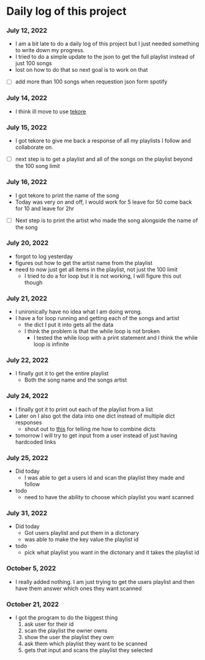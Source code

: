 # Daily log of this project

### July 12, 2022
- I am a bit late to do a daily log of this project but I just needed something to write down my progress.
- I tried to do a simple update to the json to get the full playlist instead of just 100 songs
- lost on how to do that so next goal is to work on that
- [ ] add more than 100 songs when requestion json form spotify 

### July 14, 2022
- I think ill move to use [tekore](https://tekore.readthedocs.io/en/stable/examples/scripts/play_saved_album.html)

### July 15, 2022
- I got tekore to give me back a response of all my playlists I follow and collaborate on.
- [ ] next step is to get a playlist and all of the songs on the playlist beyond the 100 song limit

### July 16, 2022
- I got tekore to print the name of the song
- Today was very on and off, I would work for 5 leave for 50 come back for 10 and leave for 2hr
- [ ] Next step is to print the artist who made the song alongside the name of the song

### July 20, 2022
- forgot to log yesterday 
- figures out how to get the artist name from the playlist
- need to now just get all items in the playlist, not just the 100 limit
  - I tried to do a for loop but it is not working, I will figure this out though

### July 21, 2022
- I unironically have no idea what I am doing wrong. 
- I have a for loop running and getting each of the songs and artist
  - the dict I put it into gets all the data
  - I think the problem is that the while loop is not broken
    - I tested the while loop with a print statement and I think the while loop is infinite

### July 22, 2022
- I finally got it to get the entire playlist
  - Both the song name and the songs artist


### July 24, 2022
- I finally got it to print out each of the playlist from a list
- Later on I also got the data into one dict instead of multiple dict responses
  - shout out to [this](https://towardsdatascience.com/merge-dictionaries-in-python-d4e9ce137374) for telling me how to combine dicts
- tomorrow I will try to get input from a user instead of just having hardcoded links

### July 25, 2022
- Did today
  - I was able to get a users id and scan the playlist they made and follow
- todo
  - need to have the ability to choose which playlist you want scanned 


### July 31, 2022
- Did today
  - Got users playlist and put them in a dictonary
  - was able to make the key value the playlist id
- todo
  - pick what playlist you want in the dictonary and it takes the playlist id

### October 5, 2022
- I really added nothing. I am just trying to get the users playlist and then have them answer which ones they want scanned


### October 21, 2022
- I got the program to do the biggest thing
  1. ask user for their id
  2. scan the playlist the owner owns
  3. show the user the playlist they own
  4. ask them which playlist they want to be scanned
  5. gets that input and scans the playlist they selected


